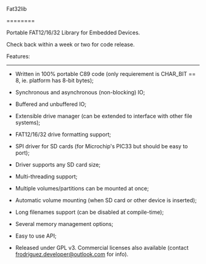 Fat32lib

========



Portable FAT12/16/32 Library for Embedded Devices.


Check back within a week or two for code release.



Features:

---------


- Written in 100% portable C89 code (only requierement is CHAR_BIT == 8, ie. platform has 8-bit bytes);

- Synchronous and asynchronous (non-blocking) IO;

- Buffered and unbuffered IO;

- Extensible drive manager (can be extended to interface with other file systems);

- FAT12/16/32 drive formatting support;

- SPI driver for SD cards (for Microchip's PIC33 but should be easy to port);

- Driver supports any SD card size;

- Multi-threading support;

- Multiple volumes/partitions can be mounted at once;

- Automatic volume mounting (when SD card or other device is inserted);

- Long filenames support (can be disabled at compile-time);

- Several memory management options;

- Easy to use API;

- Released under GPL v3. Commercial licenses also available (contact frodriguez.developer@outlook.com for info).
